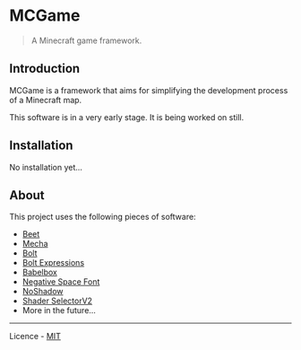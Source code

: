 # MCGame

> A Minecraft game framework.

## Introduction

MCGame is a framework that aims for simplifying the development process of a Minecraft map.

This software is in a very early stage. It is being worked on still.

## Installation

No installation yet...

## About

This project uses the following pieces of software:

- [Beet](https://github.com/mcbeet/beet)
- [Mecha](https://github.com/mcbeet/mecha)
- [Bolt](https://github.com/mcbeet/bolt)
- [Bolt Expressions](https://github.com/rx-modules/bolt-expressions)
- [Babelbox](https://github.com/OrangeUtan/babelbox)
- [Negative Space Font](https://github.com/AmberWat/NegativeSpaceFont)
- [NoShadow](https://github.com/PuckiSilver/NoShadow)
- [Shader SelectorV2](https://github.com/CloudWolfYT/ShaderSelectorV2)
- More in the future...

---

Licence - [MIT](https://github.com/Kzi368/MCGame/blob/main/LICENSE)